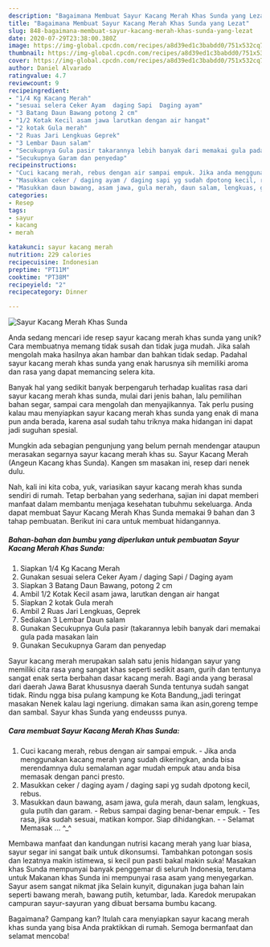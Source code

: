 ```yaml
---
description: "Bagaimana Membuat Sayur Kacang Merah Khas Sunda yang Lezat"
title: "Bagaimana Membuat Sayur Kacang Merah Khas Sunda yang Lezat"
slug: 848-bagaimana-membuat-sayur-kacang-merah-khas-sunda-yang-lezat
date: 2020-07-29T23:38:00.380Z
image: https://img-global.cpcdn.com/recipes/a8d39ed1c3babdd0/751x532cq70/sayur-kacang-merah-khas-sunda-foto-resep-utama.jpg
thumbnail: https://img-global.cpcdn.com/recipes/a8d39ed1c3babdd0/751x532cq70/sayur-kacang-merah-khas-sunda-foto-resep-utama.jpg
cover: https://img-global.cpcdn.com/recipes/a8d39ed1c3babdd0/751x532cq70/sayur-kacang-merah-khas-sunda-foto-resep-utama.jpg
author: Daniel Alvarado
ratingvalue: 4.7
reviewcount: 9
recipeingredient:
- "1/4 Kg Kacang Merah"
- "sesuai selera Ceker Ayam  daging Sapi  Daging ayam"
- "3 Batang Daun Bawang potong 2 cm"
- "1/2 Kotak Kecil asam jawa larutkan dengan air hangat"
- "2 kotak Gula merah"
- "2 Ruas Jari Lengkuas Geprek"
- "3 Lembar Daun salam"
- "Secukupnya Gula pasir takarannya lebih banyak dari memakai gula pada masakan lain"
- "Secukupnya Garam dan penyedap"
recipeinstructions:
- "Cuci kacang merah, rebus dengan air sampai empuk. Jika anda menggunakan kacang merah yang sudah dikeringkan, anda bisa merendamnya dulu semalaman agar mudah empuk atau anda bisa memasak dengan panci presto."
- "Masukkan ceker / daging ayam / daging sapi yg sudah dpotong kecil, rebus."
- "Masukkan daun bawang, asam jawa, gula merah, daun salam, lengkuas, gula putih dan garam. Rebus sampai daging benar-benar empuk. Tes rasa, jika sudah sesuai, matikan kompor. Siap dihidangkan.  Selamat Memasak ... ^_^"
categories:
- Resep
tags:
- sayur
- kacang
- merah

katakunci: sayur kacang merah 
nutrition: 229 calories
recipecuisine: Indonesian
preptime: "PT11M"
cooktime: "PT38M"
recipeyield: "2"
recipecategory: Dinner

---
```



![Sayur Kacang Merah Khas Sunda](https://img-global.cpcdn.com/recipes/a8d39ed1c3babdd0/751x532cq70/sayur-kacang-merah-khas-sunda-foto-resep-utama.jpg)

Anda sedang mencari ide resep sayur kacang merah khas sunda yang unik? Cara membuatnya memang tidak susah dan tidak juga mudah. Jika salah mengolah maka hasilnya akan hambar dan bahkan tidak sedap. Padahal sayur kacang merah khas sunda yang enak harusnya sih memiliki aroma dan rasa yang dapat memancing selera kita.

Banyak hal yang sedikit banyak berpengaruh terhadap kualitas rasa dari sayur kacang merah khas sunda, mulai dari jenis bahan, lalu pemilihan bahan segar, sampai cara mengolah dan menyajikannya. Tak perlu pusing kalau mau menyiapkan sayur kacang merah khas sunda yang enak di mana pun anda berada, karena asal sudah tahu triknya maka hidangan ini dapat jadi suguhan spesial.

Mungkin ada sebagian pengunjung yang belum pernah mendengar ataupun merasakan segarnya sayur kacang merah khas su. Sayur Kacang Merah (Angeun Kacang khas Sunda). Kangen sm masakan ini, resep dari nenek dulu.


Nah, kali ini kita coba, yuk, variasikan sayur kacang merah khas sunda sendiri di rumah. Tetap berbahan yang sederhana, sajian ini dapat memberi manfaat dalam membantu menjaga kesehatan tubuhmu sekeluarga. Anda dapat membuat Sayur Kacang Merah Khas Sunda memakai 9 bahan dan 3 tahap pembuatan. Berikut ini cara untuk membuat hidangannya.

<!--inarticleads1-->

##### Bahan-bahan dan bumbu yang diperlukan untuk pembuatan Sayur Kacang Merah Khas Sunda:

1. Siapkan 1/4 Kg Kacang Merah
1. Gunakan sesuai selera Ceker Ayam / daging Sapi / Daging ayam
1. Siapkan 3 Batang Daun Bawang, potong 2 cm
1. Ambil 1/2 Kotak Kecil asam jawa, larutkan dengan air hangat
1. Siapkan 2 kotak Gula merah
1. Ambil 2 Ruas Jari Lengkuas, Geprek
1. Sediakan 3 Lembar Daun salam
1. Gunakan Secukupnya Gula pasir (takarannya lebih banyak dari memakai gula pada masakan lain
1. Gunakan Secukupnya Garam dan penyedap


Sayur kacang merah merupakan salah satu jenis hidangan sayur yang memiliki cita rasa yang sangat khas seperti sedikit asam, gurih dan tentunya sangat enak serta berbahan dasar kacang merah. Bagi anda yang berasal dari daerah Jawa Barat khususnya daerah Sunda tentunya sudah sangat tidak. Rindu ngga bisa pulang kampung ke Kota Bandung,,jadi teringat masakan Nenek kalau lagi ngeriung. dimakan sama ikan asin,goreng tempe dan sambal. Sayur khas Sunda yang endeusss punya. 

<!--inarticleads2-->

##### Cara membuat Sayur Kacang Merah Khas Sunda:

1. Cuci kacang merah, rebus dengan air sampai empuk. - Jika anda menggunakan kacang merah yang sudah dikeringkan, anda bisa merendamnya dulu semalaman agar mudah empuk atau anda bisa memasak dengan panci presto.
1. Masukkan ceker / daging ayam / daging sapi yg sudah dpotong kecil, rebus.
1. Masukkan daun bawang, asam jawa, gula merah, daun salam, lengkuas, gula putih dan garam. - Rebus sampai daging benar-benar empuk. - Tes rasa, jika sudah sesuai, matikan kompor. Siap dihidangkan. -  - Selamat Memasak ... ^_^


Membawa manfaat dan kandungan nutrisi kacang merah yang luar biasa, sayur segar ini sangat baik untuk dikonsumsi. Tambahkan potongan sosis dan lezatnya makin istimewa, si kecil pun pasti bakal makin suka! Masakan khas Sunda mempunyai banyak penggemar di seluruh Indonesia, terutama untuk Makanan khas Sunda ini mempunyai rasa asam yang menyegarkan. Sayur asem sangat nikmat jika Selain kunyit, digunakan juga bahan lain seperti bawang merah, bawang putih, ketumbar, lada. Karedok merupakan campuran sayur-sayuran yang dibuat bersama bumbu kacang. 

Bagaimana? Gampang kan? Itulah cara menyiapkan sayur kacang merah khas sunda yang bisa Anda praktikkan di rumah. Semoga bermanfaat dan selamat mencoba!
